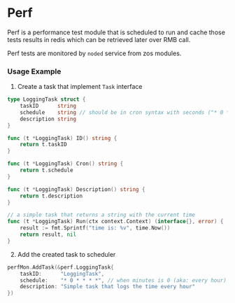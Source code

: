 # Perf

Perf is a performance test module that is scheduled to run and cache those tests results in redis which can be retrieved later over RMB call.

Perf tests are monitored by `noded` service from zos modules.

### Usage Example

1. Create a task that implement `Task` interface

```go
type LoggingTask struct {
	taskID   	string
	schedule 	string // should be in cron syntax with seconds ("* 0 * * * *")
	description string
}

func (t *LoggingTask) ID() string {
	return t.taskID
}

func (t *LoggingTask) Cron() string {
	return t.schedule
}

func (t *LoggingTask) Description() string {
	return t.description
}

// a simple task that returns a string with the current time
func (t *LoggingTask) Run(ctx context.Context) (interface{}, error) {
	result := fmt.Sprintf("time is: %v", time.Now())
	return result, nil
}
```

2. Add the created task to scheduler

```go
perfMon.AddTask(&perf.LoggingTask{
    taskID:      "LoggingTask",
    schedule:    "* 0 * * * *", // when minutes is 0 (aka: every hour)
	description: "Simple task that logs the time every hour"
})
```
